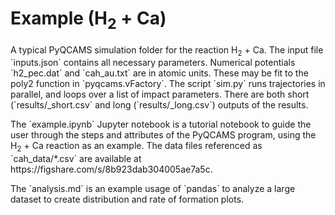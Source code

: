 # Example (H<sub>2</sub> + Ca) 
<p>A typical PyQCAMS simulation folder for the reaction H<sub>2</sub> + Ca. The input file `inputs.json` contains all necessary parameters. Numerical potentials `h2_pec.dat` and `cah_au.txt` are in atomic units. These may be fit to the poly2 function in `pyqcams.vFactory`. The script `sim.py` runs trajectories in parallel, and loops over a list of impact parameters. There are both short (`results/_short.csv` and long (`results/_long.csv`) outputs of the results.</p>

<p>The `example.ipynb` Jupyter notebook is a tutorial notebook to guide the user through the steps and attributes of the PyQCAMS program, using the H<sub>2</sub> + Ca reaction as an example. The data files referenced as `cah_data/*.csv` are available at https://figshare.com/s/8b923dab304005ae7a5c.</p>

<p>The `analysis.md` is an example usage of `pandas` to analyze a large dataset to create distribution and rate of formation plots. </p> 

